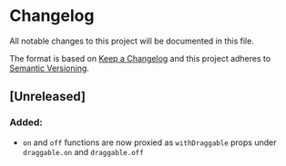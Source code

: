 # Changelog
All notable changes to this project will be documented in this file.

The format is based on [Keep a Changelog](http://keepachangelog.com/en/1.0.0/)
and this project adheres to [Semantic Versioning](http://semver.org/spec/v2.0.0.html).

## [Unreleased]

### Added:
- `on` and `off` functions are now proxied as `withDraggable` props under `draggable.on` and `draggable.off`
